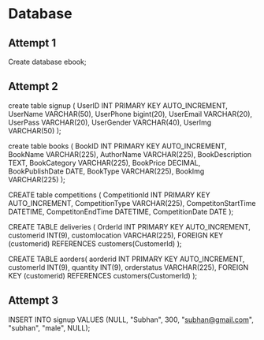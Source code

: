 # Database


## Attempt 1
Create database ebook;

## Attempt 2

create table signup (
    UserID INT PRIMARY KEY AUTO_INCREMENT,
    UserName VARCHAR(50),
    UserPhone bigint(20),
    UserEmail VARCHAR(20),
    UserPass VARCHAR(20),
    UserGender VARCHAR(40),
    UserImg VARCHAR(50)
);

create table books (
	BookID INT PRIMARY KEY AUTO_INCREMENT,
	BookName VARCHAR(225),
	AuthorName VARCHAR(225),
	BookDescription TEXT,
    BookCategory VARCHAR(225),
	BookPrice DECIMAL,
	BookPublishDate DATE,
	BookType VARCHAR(225),
	BookImg VARCHAR(225)
);

CREATE table competitions (
	CompetitionId INT PRIMARY KEY AUTO_INCREMENT,
	CompetitionType VARCHAR(225),
	CompetitonStartTime DATETIME,
	CompetitonEndTime DATETIME,
	CompetitionDate DATE
);

CREATE TABLE deliveries (
	OrderId INT PRIMARY KEY AUTO_INCREMENT,
	customerid INT(9),
    customlocation VARCHAR(225),
    FOREIGN KEY (customerid) REFERENCES customers(CustomerId)
);

CREATE TABLE aorders(
    aorderid INT PRIMARY KEY AUTO_INCREMENT,
	customerId INT(9),
    quantity INT(9),
    orderstatus VARCHAR(225),
    FOREIGN KEY (customerid) REFERENCES customers(CustomerId)
);

## Attempt 3

INSERT INTO signup VALUES (NULL, "Subhan", 300, "subhan@gmail.com", "subhan", "male", NULL);
